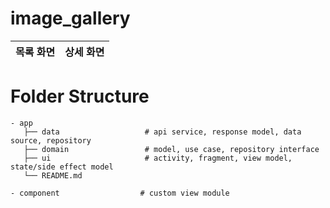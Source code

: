 # image_gallery

목록 화면 | 상세 화면
---| ---|

Folder Structure
============================

    - app
       ├── data                   # api service, response model, data source, repository
       ├── domain                 # model, use case, repository interface
       ├── ui                     # activity, fragment, view model, state/side effect model
       └── README.md
    
    - component                  # custom view module

   
